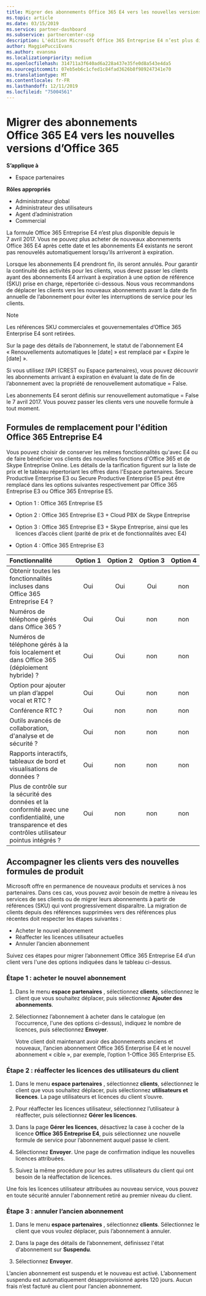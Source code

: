 ```yaml
---
title: Migrer des abonnements Office 365 E4 vers les nouvelles versions d’Office 365 | Espace partenaires
ms.topic: article
ms.date: 03/15/2019
ms.service: partner-dashboard
ms.subservice: partnercenter-csp
description: L'édition Microsoft Office 365 Entreprise E4 n’est plus disponible depuis le 7 avril 2017. Découvrez comment migrer vos abonnements client vers des versions plus récentes d’Office 365.
author: MaggiePucciEvans
ms.author: evansma
ms.localizationpriority: medium
ms.openlocfilehash: 314711a3f640ad6a228a437e35fe0d8a543e4da5
ms.sourcegitcommit: 07eb5eb6c1cfed1c84fad3626b8f989247341e70
ms.translationtype: MT
ms.contentlocale: fr-FR
ms.lasthandoff: 12/11/2019
ms.locfileid: "75004561"
---
```

# <a name="migrate-office-365-e4-subscriptions-to-newer-office-365-versions"></a>Migrer des abonnements Office 365 E4 vers les nouvelles versions d’Office 365

**S’applique à**

-  Espace partenaires

**Rôles appropriés**
-   Administrateur global
-   Administrateur des utilisateurs
-   Agent d’administration
-   Commercial

La formule Office 365 Entreprise E4 n’est plus disponible depuis le 7 avril 2017. Vous ne pouvez plus acheter de nouveaux abonnements Office 365 E4 après cette date et les abonnements E4 existants ne seront pas renouvelés automatiquement lorsqu’ils arriveront à expiration.

Lorsque les abonnements E4 prendront fin, ils seront annulés. Pour garantir la continuité des activités pour les clients, vous devez passer les clients ayant des abonnements E4 arrivant à expiration à une option de référence (SKU) prise en charge, répertoriée ci-dessous. Nous vous recommandons de déplacer les clients vers les nouveaux abonnements avant la date de fin annuelle de l’abonnement pour éviter les interruptions de service pour les clients. 

> [!NOTE]  
>  Les références SKU commerciales et gouvernementales d’Office 365 Enterprise E4 sont retirées.
 
Sur la page des détails de l’abonnement, le statut de l'abonnement E4 « Renouvellements automatiques le [date] » est remplacé par « Expire le [date] ». 

Si vous utilisez l’API (CREST ou Espace partenaires), vous pouvez découvrir les abonnements arrivant à expiration en évaluant la date de fin de l’abonnement avec la propriété de renouvellement automatique = False. 

Les abonnements E4 seront définis sur renouvellement automatique = False le 7 avril 2017. Vous pouvez passer les clients vers une nouvelle formule à tout moment. 

## <a name="office-365-enterprise-e4-edition-replacement-plans"></a>Formules de remplacement pour l'édition Office 365 Entreprise E4

Vous pouvez choisir de conserver les mêmes fonctionnalités qu'avec E4 ou de faire bénéficier vos clients des nouvelles fonctions d'Office 365 et de Skype Entreprise Online. Les détails de la tarification figurent sur la liste de prix et le tableau répertoriant les offres dans l'Espace partenaires. Secure Productive Enterprise E3 ou Secure Productive Enterprise E5 peut être remplacé dans les options suivantes respectivement par Office 365 Entreprise E3 ou Office 365 Entreprise E5.

- Option 1 : Office 365 Entreprise E5

- Option 2 : Office 365 Entreprise E3 + Cloud PBX de Skype Entreprise

- Option 3 : Office 365 Entreprise E3 + Skype Entreprise, ainsi que les licences d’accès client (parité de prix et de fonctionnalités avec E4)

- Option 4 : Office 365 Entreprise E3


| Fonctionnalité | Option 1 | Option 2 | Option 3 | Option 4 |
| :---    | :------: |   :---:  |   :---:  |   :---:  |
| Obtenir toutes les fonctionnalités incluses dans Office 365 Entreprise E4 ? | Oui | Oui | Oui | non |
| Numéros de téléphone gérés dans Office 365 ? | Oui | Oui | non | non |
| Numéros de téléphone gérés à la fois localement et dans Office 365 (déploiement hybride) ? | Oui | Oui | non | non |
| Option pour ajouter un plan d’appel vocal et RTC ? | Oui | Oui | non | non |
| Conférence RTC ? | Oui | non | non | non |
| Outils avancés de collaboration, d'analyse et de sécurité ? | Oui | non | non | non |
| Rapports interactifs, tableaux de bord et visualisations de données ? | Oui | non | non | non | 
| Plus de contrôle sur la sécurité des données et la conformité avec une confidentialité, une transparence et des contrôles utilisateur pointus intégrés ? | Oui | non | non | non | 

## <a name="transition-customers-to-new-product-plans"></a>Accompagner les clients vers des nouvelles formules de produit

Microsoft offre en permanence de nouveaux produits et services à nos partenaires. Dans ces cas, vous pouvez avoir besoin de mettre à niveau les services de ses clients ou de migrer leurs abonnements à partir de références (SKU) qui vont progressivement disparaître. La migration de clients depuis des références supprimées vers des références plus récentes doit respecter les étapes suivantes :

-   Acheter le nouvel abonnement
-   Réaffecter les licences utilisateur actuelles
-   Annuler l’ancien abonnement

Suivez ces étapes pour migrer l’abonnement Office 365 Entreprise E4 d’un client vers l'une des options indiquées dans le tableau ci-dessus.

### <a name="step-1---purchase-the-new-subscription"></a>Étape 1 : acheter le nouvel abonnement

1. Dans le menu **espace partenaires** , sélectionnez **clients**, sélectionnez le client que vous souhaitez déplacer, puis sélectionnez **Ajouter des abonnements**.

2. Sélectionnez l’abonnement à acheter dans le catalogue (en l’occurrence, l'une des options ci-dessus), indiquez le nombre de licences, puis sélectionnez **Envoyer**.

   Votre client doit maintenant avoir des abonnements anciens et nouveaux, l’ancien abonnement Office 365 Enterprise E4 et le nouvel abonnement « cible », par exemple, l’option 1-Office 365 Enterprise E5.

### <a name="step-2---reassign-the-customers-users-licenses"></a>Étape 2 : réaffecter les licences des utilisateurs du client

1. Dans le menu **espace partenaires** , sélectionnez **clients**, sélectionnez le client que vous souhaitez déplacer, puis sélectionnez **utilisateurs et licences**. La page utilisateurs et licences du client s’ouvre.

2. Pour réaffecter les licences utilisateur, sélectionnez l’utilisateur à réaffecter, puis sélectionnez **Gérer les licences**.

3. Dans la page **Gérer les licences**, désactivez la case à cocher de la licence **Office 365 Entreprise E4**, puis sélectionnez une nouvelle formule de service pour l’abonnement auquel passe le client.

4. Sélectionnez **Envoyer**. Une page de confirmation indique les nouvelles licences attribuées.

5. Suivez la même procédure pour les autres utilisateurs du client qui ont besoin de la réaffectation de licences.

Une fois les licences utilisateur attribuées au nouveau service, vous pouvez en toute sécurité annuler l'abonnement retiré au premier niveau du client.

### <a name="step-3---cancel-the-old-subscription"></a>Étape 3 : annuler l’ancien abonnement

1. Dans le menu **espace partenaires** , sélectionnez **clients**. Sélectionnez le client que vous voulez déplacer, puis l’abonnement à annuler.

2. Dans la page des détails de l’abonnement, définissez l'état d'abonnement sur **Suspendu**.

3. Sélectionnez **Envoyer**.

L’ancien abonnement est suspendu et le nouveau est activé. L’abonnement suspendu est automatiquement désapprovisionné après 120 jours. Aucun frais n’est facturé au client pour l’ancien abonnement.



 



